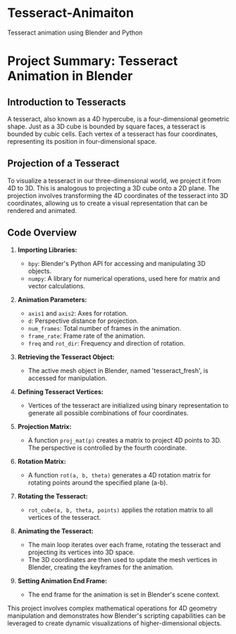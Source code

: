 # Tesseract-Animaiton
Tesseract animation using Blender and Python

# Project Summary: Tesseract Animation in Blender

## Introduction to Tesseracts

A tesseract, also known as a 4D hypercube, is a four-dimensional geometric shape. Just as a 3D cube is bounded by square faces, a tesseract is bounded by cubic cells. Each vertex of a tesseract has four coordinates, representing its position in four-dimensional space.

## Projection of a Tesseract

To visualize a tesseract in our three-dimensional world, we project it from 4D to 3D. This is analogous to projecting a 3D cube onto a 2D plane. The projection involves transforming the 4D coordinates of the tesseract into 3D coordinates, allowing us to create a visual representation that can be rendered and animated.

## Code Overview

1. **Importing Libraries:**
    - `bpy`: Blender's Python API for accessing and manipulating 3D objects.
    - `numpy`: A library for numerical operations, used here for matrix and vector calculations.

2. **Animation Parameters:**
    - `axis1` and `axis2`: Axes for rotation.
    - `d`: Perspective distance for projection.
    - `num_frames`: Total number of frames in the animation.
    - `frame_rate`: Frame rate of the animation.
    - `freq` and `rot_dir`: Frequency and direction of rotation.

3. **Retrieving the Tesseract Object:**
    - The active mesh object in Blender, named 'tesseract_fresh', is accessed for manipulation.

4. **Defining Tesseract Vertices:**
    - Vertices of the tesseract are initialized using binary representation to generate all possible combinations of four coordinates.

5. **Projection Matrix:**
    - A function `proj_mat(p)` creates a matrix to project 4D points to 3D. The perspective is controlled by the fourth coordinate.

6. **Rotation Matrix:**
    - A function `rot(a, b, theta)` generates a 4D rotation matrix for rotating points around the specified plane (a-b).

7. **Rotating the Tesseract:**
    - `rot_cube(a, b, theta, points)` applies the rotation matrix to all vertices of the tesseract.

8. **Animating the Tesseract:**
    - The main loop iterates over each frame, rotating the tesseract and projecting its vertices into 3D space.
    - The 3D coordinates are then used to update the mesh vertices in Blender, creating the keyframes for the animation.

9. **Setting Animation End Frame:**
    - The end frame for the animation is set in Blender's scene context.

This project involves complex mathematical operations for 4D geometry manipulation and demonstrates how Blender's scripting capabilities can be leveraged to create dynamic visualizations of higher-dimensional objects.
